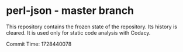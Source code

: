 # perl-json - master branch

This repository contains the frozen state of the repository.
Its history is cleared. It is used only for static code
analysis with Codacy.

Commit Time: 1728440078